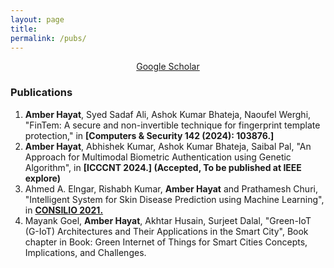 ```yaml
---
layout: page
title: 
permalink: /pubs/
---
```


<p align="center">
  <a href="https://scholar.google.com/citations?hl=en&user=yRhmVjoAAAAJ">Google Scholar</a>

</p>


### Publications
1. **Amber Hayat**, Syed Sadaf Ali, Ashok Kumar Bhateja, Naoufel Werghi, "FinTem: A secure and non-invertible technique for fingerprint template protection," in **[Computers & Security 142 (2024): 103876.]**
2. **Amber Hayat**, Abhishek Kumar, Ashok Kumar Bhateja, Saibal Pal, "An Approach for Multimodal Biometric Authentication using Genetic Algorithm", in **[ICCCNT 2024.] (Accepted, To be published at IEEE explore)**
3. Ahmed A. Elngar, Rishabh Kumar, **Amber Hayat** and Prathamesh Churi, "Intelligent System for Skin Disease Prediction using Machine Learning", in **[CONSILIO 2021.](https://iopscience.iop.org/article/10.1088/1742-6596/1998/1/012037/meta/)**
4. Mayank Goel, **Amber Hayat**, Akhtar Husain, Surjeet Dalal, "Green-IoT (G-IoT) Architectures and Their Applications in the Smart City", Book chapter in Book: Green Internet of Things for Smart Cities Concepts, Implications, and Challenges.

